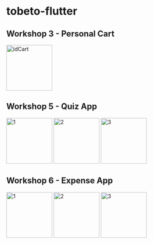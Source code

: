 # tobeto-flutter
## Workshop 3 - Personal Cart
<img width="120" alt="idCart" src="https://github.com/zehraCoskun/tobeto-flutter/assets/110024096/bcfb9713-a89b-47ec-a631-7d0cc3371ce0">


## Workshop 5 - Quiz App
<img width="120" alt="1" src="https://github.com/zehraCoskun/tobeto-flutter/assets/110024096/1d1cc55d-f5ae-4a47-934d-b97406da10bf">
<img width="120" alt="2" src="https://github.com/zehraCoskun/tobeto-flutter/assets/110024096/eaa9093f-1c12-4c81-96ef-845c10063673">
<img width="120" alt="3" src="https://github.com/zehraCoskun/tobeto-flutter/assets/110024096/f864d35e-170e-4c6f-bfde-8010abb24d59">

## Workshop 6 - Expense App
<img width="120" alt="1" src="https://github.com/zehraCoskun/tobeto-flutter/assets/110024096/9797254a-5e76-4139-8e44-27477aacb075">
<img width="120" alt="2" src="https://github.com/zehraCoskun/tobeto-flutter/assets/110024096/04e3881a-b605-4068-9f6b-b692ee6dd1ca">
<img width="120" alt="3" src="https://github.com/zehraCoskun/tobeto-flutter/assets/110024096/298f7c5a-b658-401c-9662-b3ad061e1d10">

